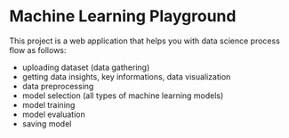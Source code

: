 # Machine Learning Playground

This project is a web application that helps you with data science process flow as follows:
- uploading dataset (data gathering)
- getting data insights, key informations, data visualization
- data preprocessing
- model selection (all types of machine learning models)
- model training
- model evaluation
- saving model
